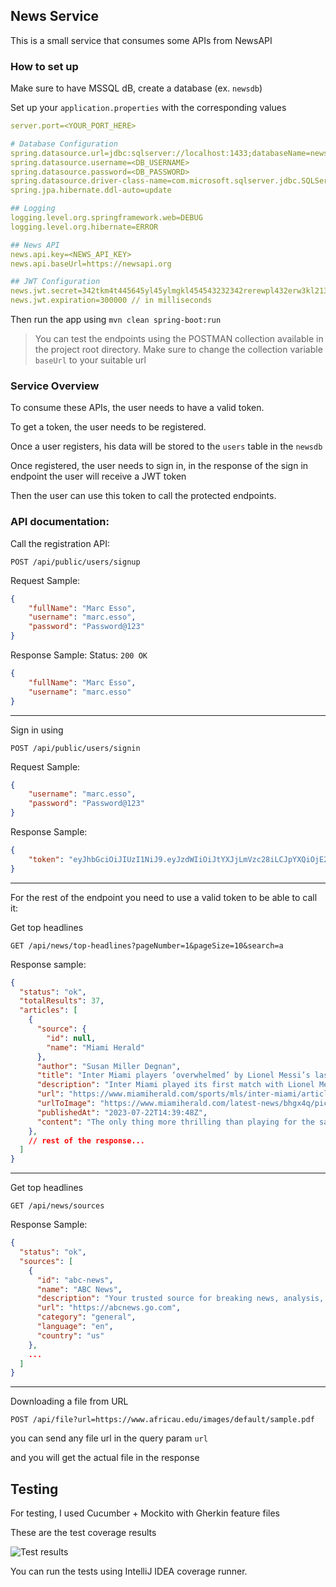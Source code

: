 ## News Service

This is a small service that consumes some APIs from NewsAPI

### How to set up

Make sure to have MSSQL dB, create a database (ex. `newsdb`)

Set up your `application.properties` with the corresponding values
```yaml
server.port=<YOUR_PORT_HERE>

# Database Configuration
spring.datasource.url=jdbc:sqlserver://localhost:1433;databaseName=newsdb // replace with your dB connection string and name
spring.datasource.username=<DB_USERNAME>
spring.datasource.password=<DB_PASSWORD>
spring.datasource.driver-class-name=com.microsoft.sqlserver.jdbc.SQLServerDriver
spring.jpa.hibernate.ddl-auto=update

## Logging
logging.level.org.springframework.web=DEBUG
logging.level.org.hibernate=ERROR

## News API
news.api.key=<NEWS_API_KEY>
news.api.baseUrl=https://newsapi.org

## JWT Configuration
news.jwt.secret=342tkm4t445645yl45ylmgkl454543232342rerewpl432erw3kl21312khe2ea
news.jwt.expiration=300000 // in milliseconds
```

Then run the app using `mvn clean spring-boot:run`

> You can test the endpoints using the POSTMAN collection available in the project root directory.
Make sure to change the collection variable `baseUrl` to your suitable url

### Service Overview

To consume these APIs, the user needs to have a valid token.

To get a token, the user needs to be registered.

Once a user registers, his data will be stored to the `users` table in the `newsdb`

Once registered, the user needs to sign in, in the response of the sign in endpoint the user will receive a JWT token

Then the user can use this token to call the protected endpoints.

### API documentation:

Call the registration API:
```curl
POST /api/public/users/signup
```

Request Sample:
```json
{
    "fullName": "Marc Esso",
    "username": "marc.esso",
    "password": "Password@123"
}
```

Response Sample:
Status: `200 OK`

```json
{
    "fullName": "Marc Esso",
    "username": "marc.esso"
}
```

---

Sign in using
```curl
POST /api/public/users/signin
```
Request Sample:
```json
{
    "username": "marc.esso",
    "password": "Password@123"
}
```

Response Sample:
```json
{
    "token": "eyJhbGciOiJIUzI1NiJ9.eyJzdWIiOiJtYXJjLmVzc28iLCJpYXQiOjE2OTAxMjI1ODgsImV4cCI6MTY5MDEyMjg4OH0.C4fGVW-HLBoozRhcEHguVm-HkOyZxpoZCcUhXF9gsuY"
}
```
---
For the rest of the endpoint you need to use a valid token to be able to call it:

Get top headlines

```curl
GET /api/news/top-headlines?pageNumber=1&pageSize=10&search=a
```

Response sample:
```json
{
  "status": "ok",
  "totalResults": 37,
  "articles": [
    {
      "source": {
        "id": null,
        "name": "Miami Herald"
      },
      "author": "Susan Miller Degnan",
      "title": "Inter Miami players ‘overwhelmed’ by Lionel Messi’s last-minute goal - Miami Herald",
      "description": "Inter Miami played its first match with Lionel Messi there at DRV PNK Stadium. The match opened the Leagues Cup, which includes Mexico’s Liga MX and MLS teams.",
      "url": "https://www.miamiherald.com/sports/mls/inter-miami/article277462648.html",
      "urlToImage": "https://www.miamiherald.com/latest-news/bhgx4q/picture277554378/alternates/LANDSCAPE_1140/MIA_Inter_Miami_Cruz_Azul_MJO_19.JPG",
      "publishedAt": "2023-07-22T14:39:48Z",
      "content": "The only thing more thrilling than playing for the same team on the same field in the same game as Lionel Messi for his Inter Miami debut was doing it in a last-minute victory on a free kick the game… [+3827 chars]"
    },
    // rest of the response...
  ]
}
```
---
Get top headlines

```curl
GET /api/news/sources
```

Response Sample:

```json
{
  "status": "ok",
  "sources": [
    {
      "id": "abc-news",
      "name": "ABC News",
      "description": "Your trusted source for breaking news, analysis, exclusive interviews, headlines, and videos at ABCNews.com.",
      "url": "https://abcnews.go.com",
      "category": "general",
      "language": "en",
      "country": "us"
    },
    ...
  ]
}
```
---

Downloading a file from URL

```curl
POST /api/file?url=https://www.africau.edu/images/default/sample.pdf
```
you can send any file url in the query param `url`

and you will get the actual file in the response


## Testing

For testing, I used Cucumber + Mockito with Gherkin feature files

These are the test coverage results

![Test results](https://github.com/e55o/news-api/assets/31523264/a901a80d-457f-46ba-a458-37096306673a)

You can run the tests using IntelliJ IDEA coverage runner.



